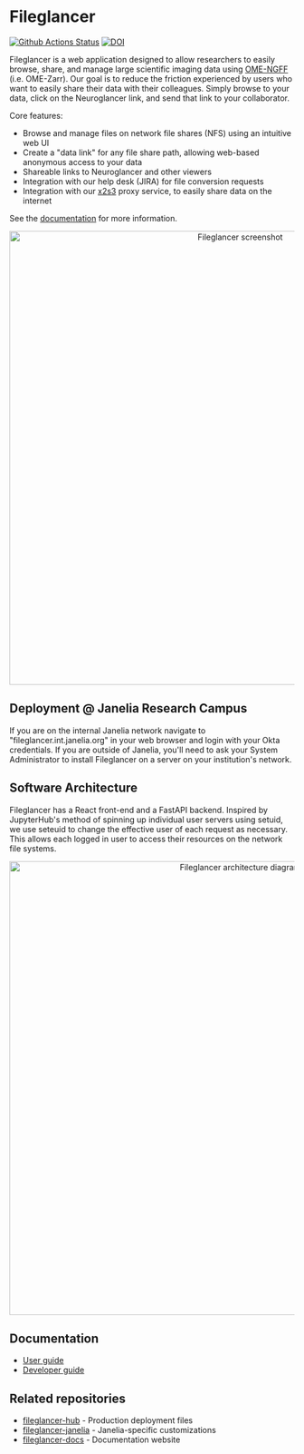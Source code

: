 # Fileglancer

[![Github Actions Status](https://github.com/JaneliaSciComp/fileglancer/workflows/Build/badge.svg)](https://github.com/JaneliaSciComp/fileglancer/actions/workflows/build.yml)
[![DOI](https://zenodo.org/badge/918344432.svg)](https://doi.org/10.5281/zenodo.17314767)

Fileglancer is a web application designed to allow researchers to easily browse, share, and manage large scientific imaging data using [OME-NGFF](https://github.com/ome/ngff) (i.e. OME-Zarr). Our goal is to reduce the friction experienced by users who want to easily share their data with their colleagues. Simply browse to your data, click on the Neuroglancer link, and send that link to your collaborator.

Core features:

- Browse and manage files on network file shares (NFS) using an intuitive web UI
- Create a "data link" for any file share path, allowing web-based anonymous access to your data
- Shareable links to Neuroglancer and other viewers
- Integration with our help desk (JIRA) for file conversion requests
- Integration with our [x2s3](https://github.com/JaneliaSciComp/x2s3) proxy service, to easily share data on the internet

See the [documentation](https://janeliascicomp.github.io/fileglancer-docs/) for more information.

<p align="center">
<img alt="Fileglancer screenshot" width="800" src="https://github.com/user-attachments/assets/e17079a6-66ca-4064-8568-7770c5af33d5" />
</p>

## Deployment @ Janelia Research Campus

If you are on the internal Janelia network navigate to "fileglancer.int.janelia.org" in your web browser and login with your Okta credentials. If you are outside of Janelia, you'll need to ask your System Administrator to install Fileglancer on a server on your institution's network.

## Software Architecture

Fileglancer has a React front-end and a FastAPI backend. Inspired by JupyterHub's method of spinning up individual user servers using setuid, we use seteuid to change the effective user of each request as necessary. This allows each logged in user to access their resources on the network file systems. 

<p align="center">
<img alt="Fileglancer architecture diagram" width="800" align="center" src="https://github.com/user-attachments/assets/31b30b01-f313-4295-8536-bac8c3bdde73" />
</p>

## Documentation

- [User guide](https://janeliascicomp.github.io/fileglancer-docs/)
- [Developer guide](docs/Development.md)

## Related repositories

- [fileglancer-hub](https://github.com/JaneliaSciComp/fileglancer-hub) - Production deployment files
- [fileglancer-janelia](https://github.com/JaneliaSciComp/fileglancer-janelia) - Janelia-specific customizations
- [fileglancer-docs](https://github.com/JaneliaSciComp/fileglancer-docs) - Documentation website
